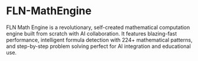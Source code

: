# FLN-MathEngine
FLN Math Engine is a revolutionary, self-created mathematical computation engine built from scratch with AI collaboration. It features blazing-fast performance, intelligent formula detection with 224+ mathematical patterns, and step-by-step problem solving perfect for AI integration and educational use.
